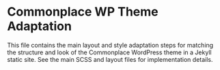 # Commonplace WP Theme Adaptation

This file contains the main layout and style adaptation steps for matching the structure and look of the Commonplace WordPress theme in a Jekyll static site. See the main SCSS and layout files for implementation details.
